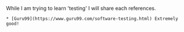While I am trying to learn 'testing' I will share each references.

    * [Guru99](https://www.guru99.com/software-testing.html) Extremely good!
